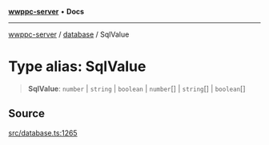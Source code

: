 [**wwppc-server**](../../README.md) • **Docs**

***

[wwppc-server](../../modules.md) / [database](../README.md) / SqlValue

# Type alias: SqlValue

> **SqlValue**: `number` \| `string` \| `boolean` \| `number`[] \| `string`[] \| `boolean`[]

## Source

[src/database.ts:1265](https://github.com/WWPPC/WWPPC-server/blob/ad5cd9fce3d5cf381927c08c4923fceefb2a5362/src/database.ts#L1265)
